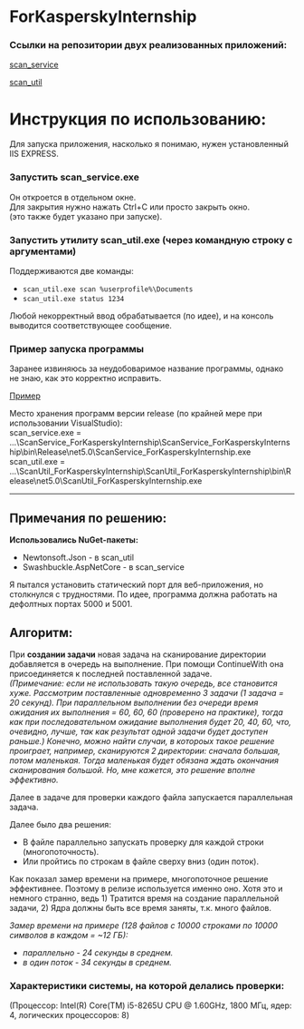 # ForKasperskyInternship

### Ссылки на репозитории двух реализованных приложений:

[scan_service](https://github.com/kade-ddnkv/ScanService_ForKasperskyInternship)

[scan_util](https://github.com/kade-ddnkv/ScanUtil_ForKasperskyInternship)


# Инструкция по использованию:

Для запуска приложения, насколько я понимаю, нужен установленный IIS EXPRESS.

### Запустить scan_service.exe  
Он откроется в отдельном окне.  
Для закрытия нужно нажать Ctrl+C или просто закрыть окно.  
(это также будет указано при запуске).

### Запустить утилиту scan_util.exe (через командную строку с аргументами)  
Поддерживаются две команды:  
- `scan_util.exe scan %userprofile%\Documents`
- `scan_util.exe status 1234`

Любой некорректный ввод обрабатывается (по идее), и на консоль выводится соответствующее сообщение.

### Пример запуска программы
Заранее извиняюсь за неудобоваримое название программы, однако не знаю, как это корректно исправить.

[Пример](https://imgur.com/a/27P5FkZ)

Место хранения программ версии release (по крайней мере при использовании VisualStudio):  
scan_service.exe = ...\ScanService_ForKasperskyInternship\ScanService_ForKasperskyInternship\bin\Release\net5.0\ScanService_ForKasperskyInternship.exe  
scan_util.exe = ...\ScanUtil_ForKasperskyInternship\ScanUtil_ForKasperskyInternship\bin\Release\net5.0\ScanUtil_ForKasperskyInternship.exe

---

## Примечания по решению:
**Использовались NuGet-пакеты:**
- Newtonsoft.Json - в scan_util
- Swashbuckle.AspNetCore - в scan_service

Я пытался установить статический порт для веб-приложения, но столкнулся с трудностями. По идее, программа должна работать на дефолтных портах 5000 и 5001.

## Алгоритм:

При **создании задачи** новая задача на сканирование директории добавляется в очередь на выполнение. При помощи ContinueWith она присоединяется к последней поставленной задаче.  
*(Примечание: если не использовать такую очередь, все становится хуже.
Рассмотрим поставленные одновременно 3 задачи (1 задача = 20 секунд).
При параллельном выполнении без очереди время ожидания их выполнения = 60, 60, 60 (проверено на практике), 
тогда как при последовательном ожидание выполнения будет 20, 40, 60, что, очевидно, лучше, так как результат одной задачи будет доступен раньше.)*
*Конечно, можно найти случаи, в котороых такое решение проиграет, например, сканируются 2 директории: сначала большая, потом маленькая. 
Тогда маленькая будет обязана ждать окончания сканирования большой. Но, мне кажется, это решение вполне эффективно.*

Далее в задаче для проверки каждого файла запускается параллельная задача.

Далее было два решения:
- В файле параллельно запускать проверку для каждой строки (многопоточность).
- Или пройтись по строкам в файле сверху вниз (один поток).

Как показал замер времени на примере, многопоточное решение эффективнее. Поэтому в релизе используется именно оно.
Хотя это и немного странно, ведь 1) Тратится время на создание параллельной задачи, 2) Ядра должны быть все время заняты, т.к. много файлов.

*Замер времени на примере (128 файлов с 10000 строками по 10000 символов в каждом = ~12 ГБ):*  
- *параллельно - 24 секунды в среднем.*
- *в один поток - 34 секунды в среднем.*  

### Характеристики системы, на которой делались проверки:  
(Процессор: Intel(R) Core(TM) i5-8265U CPU @ 1.60GHz, 1800 МГц, ядер: 4, логических процессоров: 8)
